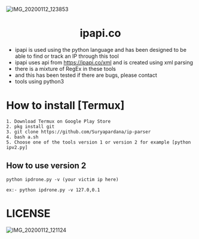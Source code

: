 ![IMG_20200112_123853](https://user-images.githubusercontent.com/47344288/72214643-ee428900-3538-11ea-8b4a-e36ceb415a93.jpg)

<h1 align="center">ipapi.co</h1>

- ipapi is used using the python language and has been designed to be able to find or track an IP through this tool
- ipapi uses api from https://ipapi.co/xml and is created using xml parsing
- there is a mixture of RegEx in these tools
- and this has been tested if there are bugs, please contact
- tools using python3

# How to install [Termux]
```
1. Download Termux on Google Play Store
2. pkg install git
3. git clone https://github.com/Suryapardana/ip-parser
4. bash a.sh
5. Choose one of the tools version 1 or version 2 for example [python ipv2.py]
```
## How to use version 2
```
python ipdrone.py -v (your victim ip here)
```
```
ex:- python ipdrone.py -v 127.0,0.1
```
# LICENSE
![IMG_20200112_121124](https://user-images.githubusercontent.com/47344288/72214453-bdf8eb80-3534-11ea-809a-a95857293d78.jpg)

